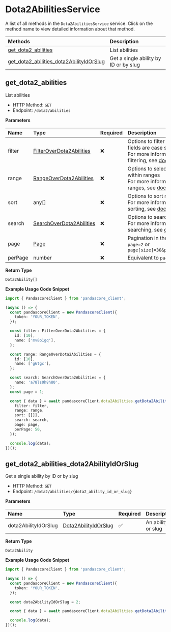 # Dota2AbilitiesService

A list of all methods in the `Dota2AbilitiesService` service. Click on the method name to view detailed information about that method.

| Methods                                                                               | Description                           |
| :------------------------------------------------------------------------------------ | :------------------------------------ |
| [get_dota2_abilities](#get_dota2_abilities)                                           | List abilities                        |
| [get_dota2_abilities_dota2AbilityIdOrSlug](#get_dota2_abilities_dota2abilityidorslug) | Get a single ability by ID or by slug |

## get_dota2_abilities

List abilities

- HTTP Method: `GET`
- Endpoint: `/dota2/abilities`

**Parameters**

| Name    | Type                                                              | Required | Description                                                                                                                                         |
| :------ | :---------------------------------------------------------------- | :------- | :-------------------------------------------------------------------------------------------------------------------------------------------------- |
| filter  | [FilterOverDota2Abilities](../models/FilterOverDota2Abilities.md) | ❌       | Options to filter results. String fields are case sensitive <br/>For more information on filtering, see [docs](/docs/filtering-and-sorting#filter). |
| range   | [RangeOverDota2Abilities](../models/RangeOverDota2Abilities.md)   | ❌       | Options to select results within ranges <br/>For more information on ranges, see [docs](/docs/filtering-and-sorting#range).                         |
| sort    | any[]                                                             | ❌       | Options to sort results <br/>For more information on sorting, see [docs](/docs/filtering-and-sorting#sort).                                         |
| search  | [SearchOverDota2Abilities](../models/SearchOverDota2Abilities.md) | ❌       | Options to search results <br/>For more information on searching, see [docs](/docs/filtering-and-sorting#search).                                   |
| page    | [Page](../models/Page.md)                                         | ❌       | Pagination in the form of `page=2` or `page[size]=30&page[number]=2`                                                                                |
| perPage | number                                                            | ❌       | Equivalent to `page[size]`                                                                                                                          |

**Return Type**

`Dota2Ability[]`

**Example Usage Code Snippet**

```typescript
import { PandascoreClient } from 'pandascore_client';

(async () => {
  const pandascoreClient = new PandascoreClient({
    token: 'YOUR_TOKEN',
  });

  const filter: FilterOverDota2Abilities = {
    id: [10],
    name: ['mv8o1gq'],
  };

  const range: RangeOverDota2Abilities = {
    id: [10],
    name: ['g6tgc'],
  };

  const search: SearchOverDota2Abilities = {
    name: 'a78ls0h8h80',
  };
  const page = 1;

  const { data } = await pandascoreClient.dota2Abilities.getDota2Abilities({
    filter: filter,
    range: range,
    sort: [[]],
    search: search,
    page: page,
    perPage: 50,
  });

  console.log(data);
})();
```

## get_dota2_abilities_dota2AbilityIdOrSlug

Get a single ability by ID or by slug

- HTTP Method: `GET`
- Endpoint: `/dota2/abilities/{dota2_ability_id_or_slug}`

**Parameters**

| Name                 | Type                                                      | Required | Description           |
| :------------------- | :-------------------------------------------------------- | :------- | :-------------------- |
| dota2AbilityIdOrSlug | [Dota2AbilityIdOrSlug](../models/Dota2AbilityIdOrSlug.md) | ✅       | An ability ID or slug |

**Return Type**

`Dota2Ability`

**Example Usage Code Snippet**

```typescript
import { PandascoreClient } from 'pandascore_client';

(async () => {
  const pandascoreClient = new PandascoreClient({
    token: 'YOUR_TOKEN',
  });

  const dota2AbilityIdOrSlug = 2;

  const { data } = await pandascoreClient.dota2Abilities.getDota2AbilitiesDota2AbilityIdOrSlug();

  console.log(data);
})();
```

<!-- This file was generated by liblab | https://liblab.com/ -->

